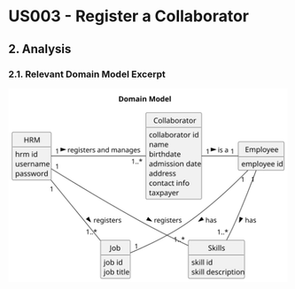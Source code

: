 # US003 - Register a Collaborator

## 2. Analysis

### 2.1. Relevant Domain Model Excerpt 

![Domain Model](svg/us003-domain-model.svg)

